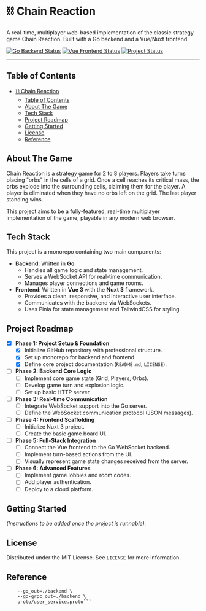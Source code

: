 # ⛓️ Chain Reaction

A real-time, multiplayer web-based implementation of the classic strategy game Chain Reaction. Built with a Go backend and a Vue/Nuxt frontend.

[![Go Backend Status](https://img.shields.io/badge/backend-Go-00ADD8?style=for-the-badge&logo=go)](https://go.dev/)
[![Vue Frontend Status](https://img.shields.io/badge/frontend-Vue.js-4FC08D?style=for-the-badge&logo=vue.js)](https://vuejs.org/)
[![Project Status](https://img.shields.io/badge/status-in%20development-orange?style=for-the-badge)]()

---

## Table of Contents
- [⛓️ Chain Reaction](#️-chain-reaction)
  - [Table of Contents](#table-of-contents)
  - [About The Game](#about-the-game)
  - [Tech Stack](#tech-stack)
  - [Project Roadmap](#project-roadmap)
  - [Getting Started](#getting-started)
  - [License](#license)
  - [Reference](#reference)

## About The Game

Chain Reaction is a strategy game for 2 to 8 players. Players take turns placing "orbs" in the cells of a grid. Once a cell reaches its critical mass, the orbs explode into the surrounding cells, claiming them for the player. A player is eliminated when they have no orbs left on the grid. The last player standing wins.

This project aims to be a fully-featured, real-time multiplayer implementation of the game, playable in any modern web browser.

## Tech Stack

This project is a monorepo containing two main components:

*   **Backend**: Written in **Go**.
    *   Handles all game logic and state management.
    *   Serves a WebSocket API for real-time communication.
    *   Manages player connections and game rooms.
*   **Frontend**: Written in **Vue 3** with the **Nuxt 3** framework.
    *   Provides a clean, responsive, and interactive user interface.
    *   Communicates with the backend via WebSockets.
    *   Uses Pinia for state management and TailwindCSS for styling.

## Project Roadmap

- [x] **Phase 1: Project Setup & Foundation**
  - [x] Initialize GitHub repository with professional structure.
  - [x] Set up monorepo for backend and frontend.
  - [x] Define core project documentation (`README.md`, `LICENSE`).
- [ ] **Phase 2: Backend Core Logic**
  - [ ] Implement core game state (Grid, Players, Orbs).
  - [ ] Develop game turn and explosion logic.
  - [ ] Set up basic HTTP server.
- [ ] **Phase 3: Real-time Communication**
  - [ ] Integrate WebSocket support into the Go server.
  - [ ] Define the WebSocket communication protocol (JSON messages).
- [ ] **Phase 4: Frontend Scaffolding**
  - [ ] Initialize Nuxt 3 project.
  * [ ] Create the basic game board UI.
- [ ] **Phase 5: Full-Stack Integration**
  - [ ] Connect the Vue frontend to the Go WebSocket backend.
  - [ ] Implement turn-based actions from the UI.
  - [ ] Visually represent game state changes received from the server.
- [ ] **Phase 6: Advanced Features**
  - [ ] Implement game lobbies and room codes.
  - [ ] Add player authentication.
  - [ ] Deploy to a cloud platform.

## Getting Started

*(Instructions to be added once the project is runnable).*

## License

Distributed under the MIT License. See `LICENSE` for more information.

## Reference

```protoc --proto_path=proto \                                                                                                                                                               ─╯
    --go_out=./backend \
    --go-grpc_out=./backend \
    proto/user_service.proto```